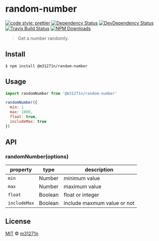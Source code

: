 # random-number

[![code style: prettier](https://img.shields.io/badge/code_style-prettier-ff69b4.svg)](https://github.com/prettier/prettier)
[![Dependency Status](https://img.shields.io/david/m31271n/random-number.svg)](#)
[![DevDependency Status](https://img.shields.io/david/m31271n/random-number.svg)](#)
[![Travis Build Status](https://img.shields.io/travis/m31271n/random-number.svg)](#)
[![NPM Downloads](https://img.shields.io/npm/dm/@m31271n/random-number.svg)](#)

> Get a number randomly.

## Install

```
$ npm install @m31271n/random-number
```

## Usage

```js
import randomNumber from '@m31271n/random-number'

randomNumber({
  min: 1
  max: 1000,
  float: true,
  includeMax: true
})
```

## API

### randomNumber(options)

| property     | type    | description                 |
| ------------ | ------- | --------------------------- |
| `min`        | Number  | minimum value               |
| `max`        | Number  | maximum value               |
| `float`      | Boolean | float or integer            |
| `includeMax` | Boolean | include maxmum value or not |

## License

[MIT](https://stack.m31271n.com/licenses/MIT.txt) © [m31271n](https://stack.m31271n.com)
